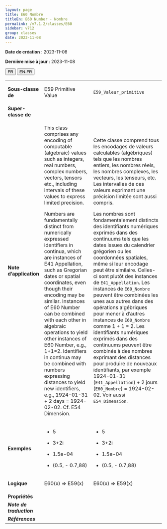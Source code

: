 ```yaml
---
layout: page
title: E60 Nombre
titleEn: E60 Number - Nombre
permalink: /v7.1.2/classes/E60
sidebar: v712
group: classes
date: 2023-11-08
---
```


**Date de création** : 2023-11-08

**Dernière mise à jour** : 2023-11-08

<div class="lang-buttons">
 <button id="fr" class="activate">FR</button>
 <button id="en-fr">EN-FR</button>
</div>

<table>
<tbody>
<tr>
<td><strong>Sous-classe de</strong></td>
<td class="en">
<p>E59 Primitive Value</p>
</td>
<td>
<p><code class="language-plaintext highlighter-rouge">E59_Valeur_primitive</code></p>
</td>
</tr>
<tr>
<td><strong>Super-classe de</strong></td>
<td class="en">
</td>
<td>
</td>
</tr>
<tr>
<td><strong>Note d’application</strong></td>
<td class="en">
<p>This class comprises any encoding of computable (algebraic) values such as integers, real numbers, complex numbers, vectors, tensors etc., including intervals of these values to express limited precision.</p>
<p>Numbers are fundamentally distinct from numerically expressed identifiers in continua, which are instances of E41 Appellation, such as Gregorian dates or spatial coordinates, even though their encoding may be similar. Instances of E60 Number can be combined with each other in algebraic operations to yield other instances of E60 Number, e.g., 1+1=2. Identifiers in continua may be combined with numbers expressing distances to yield new identifiers, e.g., 1924-01-31 + 2 days = 1924-02-02. Cf. E54 Dimension.</p>
</td>
<td>
<p>Cette classe comprend tous les encodages de valeurs calculables (algébriques) tels que les nombres entiers, les nombres réels, les nombres complexes, les vecteurs, les tenseurs, etc. Les intervalles de ces valeurs exprimant une précision limitée sont aussi compris.</p>
<p>Les nombres sont fondamentalement distincts des identifiants numériques exprimés dans des continuums tels que les dates issues du calendrier grégorien ou les coordonnées spatiales, même si leur encodage peut être similaire. Celles-ci sont plutôt des instances de <code class="language-plaintext highlighter-rouge">E41_Appellation</code>. Les instances de <code class="language-plaintext highlighter-rouge">E60_Nombre</code> peuvent être combinées les unes aux autres dans des opérations algébriques pour mener à d’autres instances de <code class="language-plaintext highlighter-rouge">E60_Nombre</code> comme 1 + 1 = 2. Les identifiants numériques exprimés dans des continuums peuvent être combinés à des nombres exprimant des distances pour produire de nouveaux identifiants, par exemple 1924-01-31 (<code class="language-plaintext highlighter-rouge">E41_Appellation</code>) + 2 jours (<code class="language-plaintext highlighter-rouge">E60_Nombre</code>) = 1924-02-02. Voir aussi <code class="language-plaintext highlighter-rouge">E54_Dimension</code>. </p>
</td>
</tr>
<tr>
<td><strong>Exemples</strong></td>
<td class="en">
<ul>
<li><p>5</p>
</li>
<li><p>3+2i</p>
</li>
<li><p>1.5e-04</p>
</li>
<li><p>(0.5, - 0.7,88)</p>
</li>
</ul>
</td>
<td>
<ul>
<li><p>5</p>
</li>
<li><p>3+2i</p>
</li>
<li><p>1.5e-04</p>
</li>
<li><p>(0.5, - 0.7,88)</p>
</li>
</ul>
</td>
</tr>
<tr>
<td><strong>Logique</strong></td>
<td class="en">
<p>E60(x) ⇒ E59(x)</p>
</td>
<td>
<p>E60(x) ⇒ E59(x)</p>
</td>
</tr>
<tr>
<td><strong>Propriétés</strong></td>
<td class="en">
</td>
<td>
</td>
</tr>
<tr>
<td><strong><em>Note de traduction</em></strong></td>
<td colspan="2">
</td>
</tr>
<tr>
<td><strong><em>Références</em></strong></td>
<td colspan="2">
<p><em></em></p>
</td>
</tr>
</tbody>
</table>

